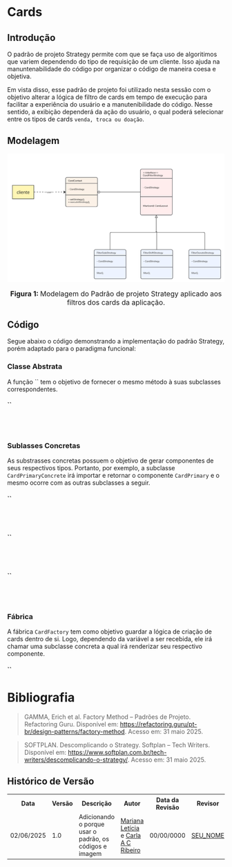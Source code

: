 # Cards

## Introdução

O padrão de projeto Strategy permite com que se faça uso de algoritimos que variem dependendo do tipo de requisição de um cliente. Isso ajuda na manuntenabilidade do código por organizar o código de maneira coesa e objetiva.

Em vista disso, esse padrão de projeto foi utilizado nesta sessão com o objetivo alterar a lógica de filtro de cards em tempo de execução para facilitar a experiência do usuário e a manutenibilidade do código. Nesse sentido, a exibição dependerá da ação do usuário, o qual poderá selecionar entre os tipos de cards `venda, troca ou doação`.

## Modelagem

![modelagem de cards usando o padrão factory Method](./../../assets/cardsStrategyModel.png)

<font size="3"><p style="text-align: center"><b>Figura 1: </b>Modelagem do Padrão de projeto Strategy aplicado aos filtros dos cards da aplicação.</p></font>

## Código

Segue abaixo o código demonstrando a implementação do padrão Strategy, porém adaptado para o paradigma funcional:

### Classe Abstrata

A função `` tem o objetivo de fornecer o mesmo método à suas subclasses correspondentes.

#### ``



<br>
<br>

### Sublasses Concretas

As substrasses concretas possuem o objetivo de gerar componentes de seus respectivos tipos. Portanto, por exemplo, a subclasse `CardPrimaryConcrete` irá importar e retornar o componente `CardPrimary` e o mesmo ocorre com as outras subclasses a seguir.

#### ``



<br>
<br>

#### ``



<br>
<br>

#### ``



<br>
<br>

### Fábrica

A fábrica `CardFactory` tem como objetivo guardar a lógica de criação de cards dentro de si. Logo, dependendo da variável a ser recebida, ele irá chamar uma subclasse concreta a qual irá renderizar seu respectivo componente.

#### ``




# Bibliografia


> GAMMA, Erich et al. Factory Method – Padrões de Projeto. Refactoring Guru. Disponível em: https://refactoring.guru/pt-br/design-patterns/factory-method. Acesso em: 31 maio 2025.

> SOFTPLAN. Descomplicando o Strategy. Softplan – Tech Writers. Disponível em: https://www.softplan.com.br/tech-writers/descomplicando-o-strategy/. Acesso em: 31 maio 2025.


## Histórico de Versão


<div align="center">
    <table>
        <tr>
            <th>Data</th>
            <th>Versão</th>
            <th>Descrição</th>
            <th>Autor</th>
            <th>Data da Revisão</th>
            <th>Revisor</th>
        </tr>
        <tr>
            <td>02/06/2025</td>
            <td>1.0</td>
            <td>Adicionando o porque usar o padrão, os códigos e imagem</td>
            <td><a href="https://github.com/Marianannn">Mariana Letícia</a> e <a href="https://github.com/ccarla">Carla A C Ribeiro</a></td>
            <td>00/00/0000</td>
            <td><a href="https://github.com/SEU_GIT]">SEU_NOME</a></td>
        </tr>
    </table>
</div>